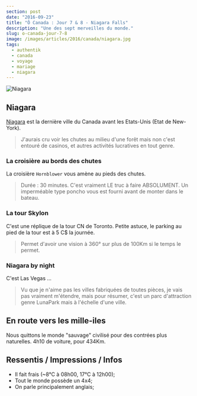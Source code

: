```yaml
---
section: post
date: "2016-09-23"
title: "Ô Canada : Jour 7 & 8 - Niagara Falls"
description: "Une des sept merveilles du monde."
slug: o-canada-jour-7-8
image: /images/articles/2016/canada/niagara.jpg
tags:
  - authentik
  - canada
  - voyage
  - mariage
  - niagara
---
```


![Niagara](/images/articles/2016/canada/niagara.jpg)

## Niagara

[Niagara](https://fr.wikipedia.org/wiki/Chutes_du_Niagara) est la dernière ville du Canada avant les Etats-Unis (Etat de New-York).

> J'aurais cru voir les chutes au milieu d'une forêt mais non c'est entouré de casinos, et autres activités lucratives en tout genre.

### La croisière au bords des chutes

La croisière `Hornblower` vous amène au pieds des chutes.

> Durée : 30 minutes. C'est vraiment LE truc à faire ABSOLUMENT. Un imperméable type poncho vous est fourni avant de monter dans le bateau.

### La tour Skylon

C'est une réplique de la tour CN de Toronto. Petite astuce, le parking au pied de la tour est à 5 C$ la journée.

> Permet d'avoir une vision à 360° sur plus de 100Km si le temps le permet.

### Niagara by night

C'est Las Vegas ...

> Vu que je n'aime pas les villes fabriquées de toutes pièces, je vais pas vraiment m'étendre, mais pour résumer, c'est un parc d'attraction genre LunaPark mais à l'échelle d'une ville.

## En route vers les mille-iles

Nous quittons le monde "sauvage" civilisé pour des contrées plus naturelles. 4h10 de voiture, pour 434Km.

## Ressentis / Impressions / Infos

  * Il fait frais (~8°C à 08h00, 17°C à 12h00);
  * Tout le monde possède un 4x4;
  * On parle principalement anglais;

